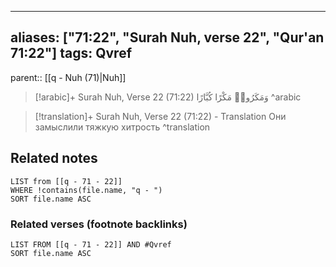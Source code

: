 
---
aliases: ["71:22", "Surah Nuh, verse 22", "Qur'an 71:22"]
tags: Qvref
---

parent:: [[q - Nuh (71)|Nuh]]

> [!arabic]+ Surah Nuh, Verse 22 (71:22)
> <span class="quran-arabic">وَمَكَرُوا۟ مَكْرًا كُبَّارًا</span>
^arabic

> [!translation]+ Surah Nuh, Verse 22 (71:22) - Translation
> Они замыслили тяжкую хитрость
^translation



## Related notes
```dataview
LIST from [[q - 71 - 22]]
WHERE !contains(file.name, "q - ")
SORT file.name ASC
```

### Related verses (footnote backlinks)
```dataview
LIST FROM [[q - 71 - 22]] AND #Qvref
SORT file.name ASC
```

